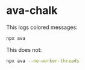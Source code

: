# ava-chalk

This logs colored messages:

```bash
npx ava
```

This does not:

```bash
npx ava --no-worker-threads
```
